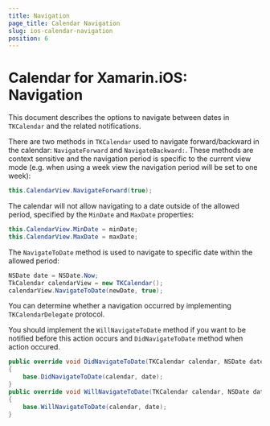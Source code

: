 ```yaml
---
title: Navigation
page_title: Calendar Navigation
slug: ios-calendar-navigation
position: 6
---
```


# Calendar for Xamarin.iOS: Navigation

This document describes the options to navigate between dates in <code>TKCalendar</code> and the related notifications.

There are two methods in <code>TKCalendar</code> used to navigate forward/backward in the calendar: <code>NavigateForward</code> and <code>NavigateBackward:</code>. These methods are context sensitive and the navigation period is specific to the current view mode (e.g. when using a week view the navigation period will be set to one week):

```C#
this.CalendarView.NavigateForward(true);
```

The calendar will not allow navigating to a date outside of the allowed period, specified by the <code>MinDate</code> and <code>MaxDate</code> properties:

```C#
this.CalendarView.MinDate = minDate;
this.CalendarView.MaxDate = maxDate;
```

The <code>NavigateToDate</code> method is used to navigate to specific date within the allowed period:

```C#
NSDate date = NSDate.Now;
TkCalendar calendarView = new TKCalendar();
calendarView.NavigateToDate(newDate, true);
```

You can determine whether a navigation occurred by implementing <code>TKCalendarDelegate</code> protocol. 

You should implement the `WillNavigateToDate` method if you want to be notified before this action occurs and `DidNavigateToDate` method when action occured.

```C#
public override void DidNavigateToDate(TKCalendar calendar, NSDate date)
{
    base.DidNavigateToDate(calendar, date);
}
public override void WillNavigateToDate(TKCalendar calendar, NSDate date)
{
    base.WillNavigateToDate(calendar, date);
}
```

